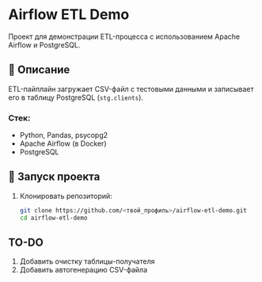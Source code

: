 # Airflow ETL Demo

Проект для демонстрации ETL-процесса с использованием Apache Airflow и PostgreSQL.

## 🚀 Описание

ETL-пайплайн загружает CSV-файл с тестовыми данными и записывает его в таблицу PostgreSQL (`stg.clients`).

### Стек:
- Python, Pandas, psycopg2
- Apache Airflow (в Docker)
- PostgreSQL

## 🧩 Запуск проекта

1. Клонировать репозиторий:
   ```bash
   git clone https://github.com/<твой_профиль>/airflow-etl-demo.git
   cd airflow-etl-demo

## TO-DO

1. Добавить очистку таблицы-получателя
2. Добавить автогенерацию CSV-файла
